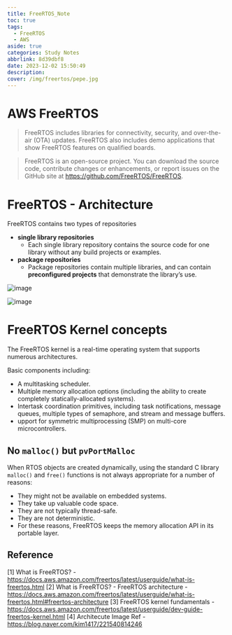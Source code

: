 ```yaml
---
title: FreeRTOS_Note
toc: true
tags:
  - FreeRTOS
  - AWS
aside: true
categories: Study Notes
abbrlink: 8d39dbf8
date: 2023-12-02 15:50:49
description:
cover: /img/freertos/pepe.jpg
---
```


# AWS FreeRTOS
> FreeRTOS includes libraries for connectivity, security, and over-the-air (OTA) updates. FreeRTOS also includes demo applications that show FreeRTOS features on qualified boards.

> FreeRTOS is an open-source project. You can download the source code, contribute changes or enhancements, or report issues on the GitHub site at https://github.com/FreeRTOS/FreeRTOS.


# FreeRTOS - Architecture
FreeRTOS contains two types of repositories
- **single library repositories**
    - Each single library repository contains the source code for one library without any build projects or examples. 
- **package repositories**
    - Package repositories contain multiple libraries, and can contain **preconfigured projects** that demonstrate the library’s use. 


![image](https://hackmd.io/_uploads/BkBxj9lEp.png)


![image](https://hackmd.io/_uploads/HyRa3clN6.png)

# FreeRTOS Kernel concepts

The FreeRTOS kernel is a real-time operating system that supports numerous architectures.

Basic components including:

- A multitasking scheduler.
- Multiple memory allocation options (including the ability to create completely statically-allocated systems). 
- Intertask coordination primitives, including task notifications, message queues, multiple types of semaphore, and stream and message buffers.
- upport for symmetric multiprocessing (SMP) on multi-core microcontrollers.


## No `malloc()` but `pvPortMalloc`

When RTOS objects are created dynamically, using the standard C library `malloc()` and `free()` functions is not always appropriate for a number of reasons:

- They might not be available on embedded systems.
- They take up valuable code space.
- They are not typically thread-safe.
- They are not deterministic.
- For these reasons, FreeRTOS keeps the memory allocation API in its portable layer.

## Reference
[1] What is FreeRTOS? - https://docs.aws.amazon.com/freertos/latest/userguide/what-is-freertos.html
[2] What is FreeRTOS? - FreeRTOS architecture - https://docs.aws.amazon.com/freertos/latest/userguide/what-is-freertos.html#freertos-architecture
[3] FreeRTOS kernel fundamentals - https://docs.aws.amazon.com/freertos/latest/userguide/dev-guide-freertos-kernel.html
[4] Architecute Image Ref - https://blog.naver.com/kim1417/221540814246


